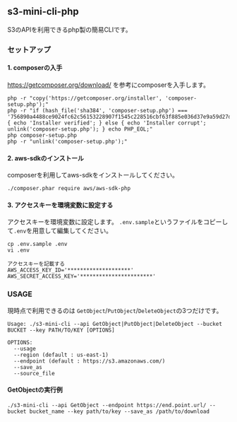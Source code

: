 ## s3-mini-cli-php

S3のAPIを利用できるphp製の簡易CLIです。

### セットアップ

#### 1. composerの入手

https://getcomposer.org/download/ を参考にcomposerを入手します。
```
php -r "copy('https://getcomposer.org/installer', 'composer-setup.php');"
php -r "if (hash_file('sha384', 'composer-setup.php') === '756890a4488ce9024fc62c56153228907f1545c228516cbf63f885e036d37e9a59d27d63f46af1d4d07ee0f76181c7d3') { echo 'Installer verified'; } else { echo 'Installer corrupt'; unlink('composer-setup.php'); } echo PHP_EOL;"
php composer-setup.php
php -r "unlink('composer-setup.php');"
```

#### 2. aws-sdkのインストール

composerを利用してaws-sdkをインストールしてください。
```
./composer.phar require aws/aws-sdk-php
```

#### 3. アクセスキーを環境変数に設定する

アクセスキーを環境変数に設定します。
`.env.sample`というファイルをコピーして`.env`を用意して編集してください。
```
cp .env.sample .env
vi .env

アクセスキーを記載する
AWS_ACCESS_KEY_ID='********************'
AWS_SECRET_ACCESS_KEY='***********************'
```

### USAGE

現時点で利用できるのは `GetObject`/`PutObject`/`DeleteObject`の3つだけです。

```
Usage: ./s3-mini-cli --api GetObject|PutObject|DeleteObject --bucket BUCKET --key PATH/TO/KEY [OPTIONS]

OPTIONS:
  --usage
  --region (default : us-east-1)
  --endpoint (default : https://s3.amazonaws.com/)
  --save_as
  --source_file
```

#### GetObjectの実行例

```
./s3-mini-cli --api GetObject --endpoint https://end.point.url/ --bucket bucket_name --key path/to/key --save_as /path/to/download
```
